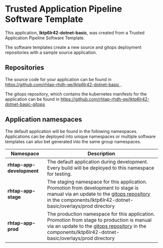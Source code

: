 # Trusted Application Pipeline Software Template

This application, **lktp6lr42-dotnet-basic**, was created from a Trusted Application Pipeline Software Template.

The software templates create a new source and gitops deployment repositories with a sample source application. 

## Repositories

The source code for your application can be found in [https://github.com/rhtap-rhdh-qe/lktp6lr42-dotnet-basic ](https://github.com/rhtap-rhdh-qe/lktp6lr42-dotnet-basic ).
 
The gitops repository, which contains the kubernetes manifests for the application can be found in 
[https://github.com/rhtap-rhdh-qe/lktp6lr42-dotnet-basic-gitops ](https://github.com/rhtap-rhdh-qe/lktp6lr42-dotnet-basic-gitops ) 

## Application namespaces 

The default application will be found in the following namespaces. Applications can be deployed into unique namespaces or multiple software templates can also bet generated into the same group namespaces.  

|  Namespace   |  Description   |  
| -------- | -------- |   
| **rhtap-app-development** | The default application during development. Every build will be deployed to this namespace for testing. | 
| **rhtap-app-stage** | The staging namespace for this application. Promotion from development to stage is manual via an update to the [gitops repository](https://github.com/rhtap-rhdh-qe/lktp6lr42-dotnet-basic-gitops ) in the components/lktp6lr42-dotnet-basic/overlays/prod directory |  
| **rhtap-app-prod** | The production namespace for this application. Promotion from stage to production is manual via an update to the [gitops repository](https://github.com/rhtap-rhdh-qe/lktp6lr42-dotnet-basic-gitops ) in the components/lktp6lr42-dotnet-basic/overlays/prod directory | 
